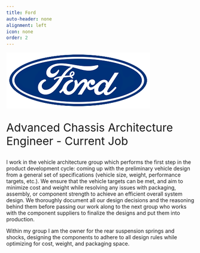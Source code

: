 ```yaml
---
title: Ford
auto-header: none
alignment: left
icon: none
order: 2
---
```

<img src="/assets/images/ford-logo.png" alt="Ford Motor Company">  
<p style="font-size:30px"> Advanced Chassis Architecture Engineer - Current Job </p>

I work in the vehicle architecture group which performs the first step in the product development cycle: coming up with the preliminary vehicle design from a general set of specifications (vehicle size, weight, performance targets, etc.). We ensure that the vehicle targets can be met, and aim to minimize cost and weight while resolving any issues with packaging, assembly, or component strength to achieve an efficient overall system design. We thoroughly document all our design decisions and the reasoning behind them before passing our work along to the next group who works with the component suppliers to finalize the designs and put them into production.

Within my group I am the owner for the rear suspension springs and shocks, designing the components to adhere to all design rules while optimizing for cost, weight, and packaging space.